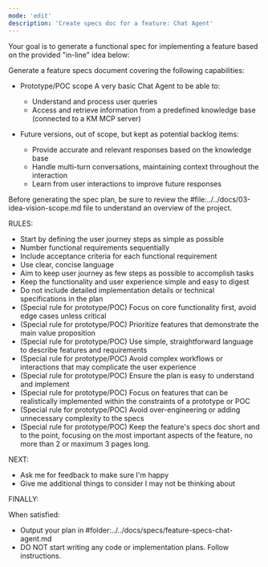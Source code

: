```yaml
---
mode: 'edit'
description: 'Create specs doc for a feature: Chat Agent'
---
```


Your goal is to generate a functional spec for implementing a feature based on the provided "in-line" idea below:

<idea>
Generate a feature specs document covering the following capabilities:

- Prototype/POC scope A very basic Chat Agent to be able to:
  - Understand and process user queries
  - Access and retrieve information from a predefined knowledge base (connected to a KM MCP server)

- Future versions, out of scope, but kept as potential backlog items:
  - Provide accurate and relevant responses based on the knowledge base
  - Handle multi-turn conversations, maintaining context throughout the interaction
  - Learn from user interactions to improve future responses
  
</idea>

Before generating the spec plan, be sure to review the #file:../../docs/03-idea-vision-scope.md file to understand an overview of the project.

RULES:
- Start by defining the user journey steps as simple as possible
- Number functional requirements sequentially
- Include acceptance criteria for each functional requirement
- Use clear, concise language
- Aim to keep user journey as few steps as possible to accomplish tasks
- Keep the functionality and user experience simple and easy to digest
- Do not include detailed implementation details or technical specifications in the plan
- (Special rule for prototype/POC) Focus on core functionality first, avoid edge cases unless critical
- (Special rule for prototype/POC) Prioritize features that demonstrate the main value proposition
- (Special rule for prototype/POC) Use simple, straightforward language to describe features and requirements
- (Special rule for prototype/POC) Avoid complex workflows or interactions that may complicate the user experience
- (Special rule for prototype/POC) Ensure the plan is easy to understand and implement
- (Special rule for prototype/POC) Focus on features that can be realistically implemented within the constraints of a prototype or POC
- (Special rule for prototype/POC) Avoid over-engineering or adding unnecessary complexity to the specs
- (Special rule for prototype/POC) Keep the feature's specs doc short and to the point, focusing on the most important aspects of the feature, no more than 2 or maximum 3 pages long. 

NEXT:

- Ask me for feedback to make sure I'm happy
- Give me additional things to consider I may not be thinking about

FINALLY:

When satisfied:

- Output your plan in #folder:../../docs/specs/feature-specs-chat-agent.md
- DO NOT start writing any code or implementation plans. Follow instructions.